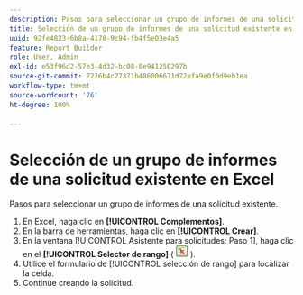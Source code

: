 ```yaml
---
description: Pasos para seleccionar un grupo de informes de una solicitud existente.
title: Selección de un grupo de informes de una solicitud existente en Excel
uuid: 92fe4823-6b8a-4178-9c94-fb4f5e03e4a5
feature: Report Builder
role: User, Admin
exl-id: e53f96d2-57e3-4d32-bc08-8e941250297b
source-git-commit: 7226b4c77371b486006671d72efa9e0f0d9eb1ea
workflow-type: tm+mt
source-wordcount: '76'
ht-degree: 100%

---
```


# Selección de un grupo de informes de una solicitud existente en Excel

Pasos para seleccionar un grupo de informes de una solicitud existente.

1. En Excel, haga clic en **[!UICONTROL Complementos]**.
1. En la barra de herramientas, haga clic en **[!UICONTROL Crear]**.
1. En la ventana [!UICONTROL Asistente para solicitudes: Paso 1], haga clic en el **[!UICONTROL Selector de rango]** ( ![](assets/select_cell_icon.png) ).
1. Utilice el formulario de [!UICONTROL selección de rango] para localizar la celda.
1. Continúe creando la solicitud.
